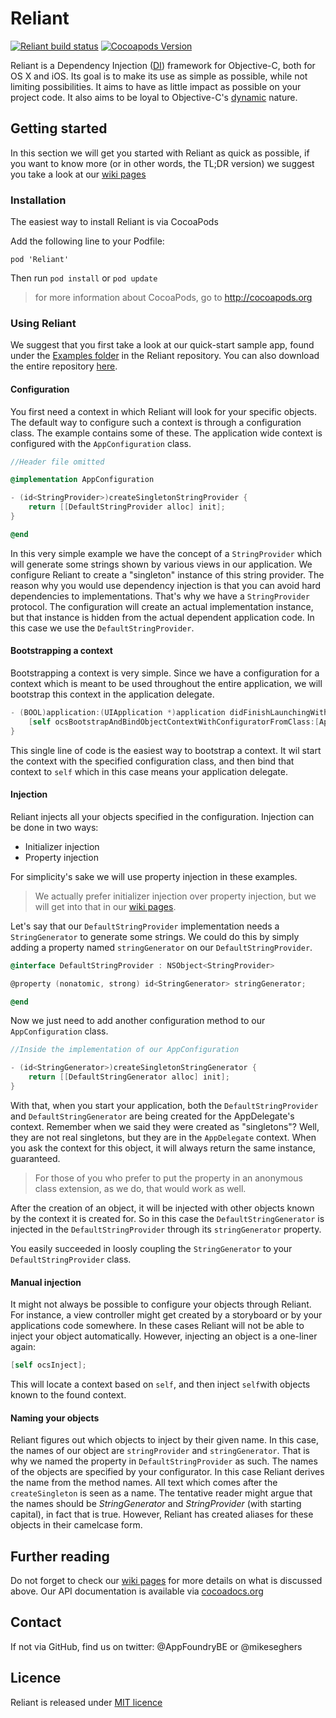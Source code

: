 Reliant
=======

[![Reliant build status](https://travis-ci.org/appfoundry/Reliant.svg?branch=master)](https://travis-ci.org/appfoundry/reliant)   [![Cocoapods Version](https://cocoapod-badges.herokuapp.com/v/Reliant/badge.png)](http://cocoadocs.org/docsets/Reliant/)

Reliant is a Dependency Injection ([DI](http://martinfowler.com/articles/injection.html "Martin Fowler never lies")) 
framework for Objective-C, both for OS X and iOS. Its goal is to make its use as simple
as possible, while not limiting possibilities. It aims to have as little impact as
possible on your project code. It also aims to be loyal to Objective-C's [dynamic](http://stackoverflow.com/questions/125367/dynamic-type-languages-versus-static-type-languages) 
nature.

Getting started
---------------

In this section we will get you started with Reliant as quick as possible, if you want to know more 
(or in other words, the TL;DR version) we suggest you take a look at our [wiki pages](https://github.com/appfoundry/Reliant/wiki)

### Installation

The easiest way to install Reliant is via CocoaPods

Add the following line to your Podfile:

`pod 'Reliant'`

Then run `pod install` or `pod update`

> for more information about CocoaPods, go to http://cocoapods.org

### Using Reliant

We suggest that you first take a look at our quick-start sample app, found under the [Examples folder](https://github.com/appfoundry/Reliant/tree/master/Examples/HelloReliant) 
in the Reliant repository. You can also download the entire repository [here](https://github.com/appfoundry/Reliant/archive/master.zip).
 
#### Configuration

You first need a context in which Reliant will look for your specific objects. The default way to configure such a 
context is through a configuration class. The example contains some of these. The application wide context is configured
with the `AppConfiguration` class.

```objective-c
//Header file omitted

@implementation AppConfiguration

- (id<StringProvider>)createSingletonStringProvider {
    return [[DefaultStringProvider alloc] init];
}

@end
```

In this very simple example we have the concept of a `StringProvider` which will generate some strings shown by various
views in our application. We configure Reliant to create a "singleton" instance of this string provider. The reason why
you would use dependency injection is that you can avoid hard dependencies to implementations. That's why we have
a `StringProvider` protocol. The configuration will create an actual implementation instance, but that instance is hidden 
from the actual dependent application code. In this case we use the `DefaultStringProvider`.

#### Bootstrapping a context

Bootstrapping a context is very simple. Since we have a configuration for a context which is meant to be used 
throughout the entire application, we will bootstrap this context in the application delegate.

```objective-c
- (BOOL)application:(UIApplication *)application didFinishLaunchingWithOptions:(NSDictionary *)launchOptions {
    [self ocsBootstrapAndBindObjectContextWithConfiguratorFromClass:[AppConfiguration class]];
}
```

This single line of code is the easiest way to bootstrap a context. It wil start the context with the specified 
configuration class, and then bind that context to `self` which in this case means your application delegate.

#### Injection

Reliant injects all your objects specified in the configuration. Injection can be done in two ways:
- Initializer injection
- Property injection

For simplicity's sake we will use property injection in these examples.

> We actually prefer initializer injection over property injection, but we will get into that in our [wiki pages](https://github.com/appfoundry/Reliant/wiki).

Let's say that our `DefaultStringProvider` implementation needs a `StringGenerator` to generate some strings. 
We could do this by simply adding a property named `stringGenerator` on our `DefaultStringProvider`.
 
```objective-c
@interface DefaultStringProvider : NSObject<StringProvider>

@property (nonatomic, strong) id<StringGenerator> stringGenerator;

@end
```

Now we just need to add another configuration method to our `AppConfiguration` class.

```objective-c
//Inside the implementation of our AppConfiguration

- (id<StringGenerator>)createSingletonStringGenerator {
    return [[DefaultStringGenerator alloc] init];
}
```

With that, when you start your application, both the `DefaultStringProvider` and `DefaultStringGenerator` are being 
created for the AppDelegate's context. Remember when we said they were created as "singletons"? Well, they are not real 
singletons, but they are in the `AppDelegate` context. When you ask the context for this object, it will always return
the same instance, guaranteed.

> For those of you who prefer to put the property in an anonymous class extension, as we do, that would work as well.

After the creation of an object, it will be injected with other objects known by the context it is created for. So in this 
case the `DefaultStringGenerator` is injected in the `DefaultStringProvider` through its `stringGenerator` property.
 
You easily succeeded in loosly coupling the `StringGenerator` to your `DefaultStringProvider` class.

#### Manual injection

It might not always be possible to configure your objects through Reliant. For instance, a view controller might get created
by a storyboard or by your applications code somewhere. In these cases Reliant will not be able to inject your object 
automatically. However, injecting an object is a one-liner again:

```objective-c
[self ocsInject];
```

This will locate a context based on `self`, and then inject `self`with objects known to the found context.

#### Naming your objects

Reliant figures out which objects to inject by their given name. In this case, the names of our object are `stringProvider`
and `stringGenerator`. That is why we named the property in `DefaultStringProvider` as such. The names of the objects are
specified by your configurator. In this case Reliant derives the name from the method names. All text which comes after the 
`createSingleton` is seen as a name. The tentative reader might argue that the names should be *StringGenerator* and 
*StringProvider* (with starting capital), in fact that is true. However, Reliant has created aliases for these objects
in their camelcase form.

Further reading
---------------

Do not forget to check our [wiki pages](https://github.com/appfoundry/Reliant/wiki) for more details on what is discussed above.
Our API documentation is available via [cocoadocs.org](http://cocoadocs.org/docsets/Reliant)

Contact
-------
If not via GitHub, find us on twitter: @AppFoundryBE or @mikeseghers

Licence
-------

Reliant is released under [MIT licence](http://opensource.org/licenses/MIT)
